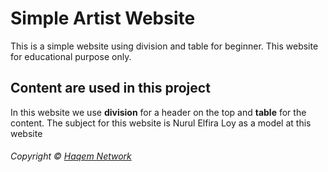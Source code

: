 # Simple Artist Website
This is a simple website using division and table for beginner. This website for educational purpose only.
## Content are used in this project
In this website we use **division** for a header on the top and **table** for the content. The subject for this website is Nurul Elfira Loy as a model at this website
###### Copyright © [Haqem Network](https://haqem.my)
